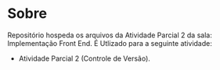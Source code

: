 # Sobre
Repositório hospeda os arquivos da Atividade Parcial 2 da sala: Implementação Front End.
É Utlizado para a seguinte atividade:
- Atividade Parcial 2 (Controle de Versão).
